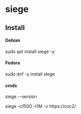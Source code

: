 # siege

## Install

#### Debian

sudo apt install siege -y

#### Fedora

sudo dnf -y install siege

#### cmds

siege --version

siege -c1500 -t1M -v https://cnc2/
